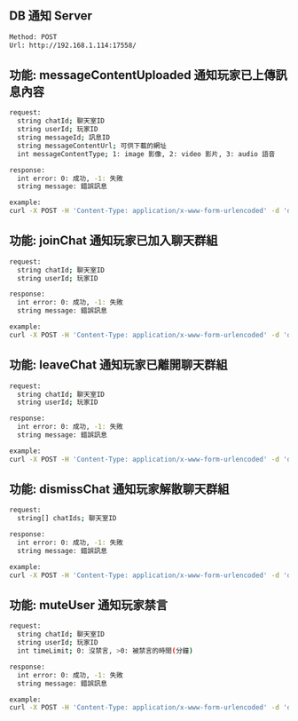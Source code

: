 ## DB 通知 Server

```bash
Method: POST
Url: http://192.168.1.114:17558/
```

## 功能: messageContentUploaded 通知玩家已上傳訊息內容

```bash
request:
  string chatId; 聊天室ID
  string userId; 玩家ID
  string messageId; 訊息ID
  string messageContentUrl; 可供下載的網址
  int messageContentType; 1: image 影像, 2: video 影片, 3: audio 語音
```

```bash
response:
  int error: 0: 成功, -1: 失敗
  string message: 錯誤訊息
```

```bash
example:
curl -X POST -H 'Content-Type: application/x-www-form-urlencoded' -d 'data={"type":"messageContentUploaded","payload":{"chatId":"1111","userId":"2222","messageId":"3333","messageContentUrl":"http://1234/","messageContentType":1}}' http://192.168.1.114:17558/
```

## 功能: joinChat 通知玩家已加入聊天群組

```bash
request:
  string chatId; 聊天室ID
  string userId; 玩家ID
```

```bash
response:
  int error: 0: 成功, -1: 失敗
  string message: 錯誤訊息
```

```bash
example:
curl -X POST -H 'Content-Type: application/x-www-form-urlencoded' -d 'data={"type":"joinChat","payload":{"chatId":"1111","userId":"2222"}}' http://192.168.1.114:17558/
```

## 功能: leaveChat 通知玩家已離開聊天群組

```bash
request:
  string chatId; 聊天室ID
  string userId; 玩家ID
```

```bash
response:
  int error: 0: 成功, -1: 失敗
  string message: 錯誤訊息
```

```bash
example:
curl -X POST -H 'Content-Type: application/x-www-form-urlencoded' -d 'data={"type":"leaveChat","payload":{"chatId":"1111","userId":"2222"}}' http://192.168.1.114:17558/
```

## 功能: dismissChat 通知玩家解散聊天群組

```bash
request:
  string[] chatIds; 聊天室ID
```

```bash
response:
  int error: 0: 成功, -1: 失敗
  string message: 錯誤訊息
```

```bash
example:
curl -X POST -H 'Content-Type: application/x-www-form-urlencoded' -d 'data={"type":"dismissChat","payload":{"chatIds":["1111","2222"]}' http://192.168.1.114:17558/
```

## 功能: muteUser 通知玩家禁言

```bash
request:
  string chatId; 聊天室ID
  string userId; 玩家ID
  int timeLimit; 0: 沒禁言, >0: 被禁言的時間(分鐘)
```

```bash
response:
  int error: 0: 成功, -1: 失敗
  string message: 錯誤訊息
```

```bash
example:
curl -X POST -H 'Content-Type: application/x-www-form-urlencoded' -d 'data={"type":"muteUser","payload":{"chatId":"1111","userId":"2222","timeLimit":0}}' http://192.168.1.114:17558/
```
